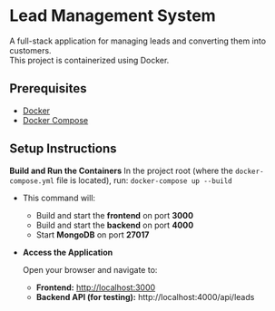 # Lead Management System

A full-stack application for managing leads and converting them into customers.  
This project is containerized using Docker.

## Prerequisites

- [Docker](https://www.docker.com/)
- [Docker Compose](https://docs.docker.com/compose/)

## Setup Instructions
**Build and Run the Containers**
In the project root (where the `docker-compose.yml` file is located), run:
```docker-compose up --build```

-   This command will:

    -   Build and start the **frontend** on port **3000**
    -   Build and start the **backend** on port **4000**
    -   Start **MongoDB** on port **27017**

- **Access the Application**

    Open your browser and navigate to:

    -   **Frontend:** <http://localhost:3000>
    -   **Backend API (for testing):** http://localhost:4000/api/leads

